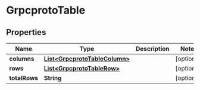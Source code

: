 

# GrpcprotoTable


## Properties

| Name | Type | Description | Notes |
|------------ | ------------- | ------------- | -------------|
|**columns** | [**List&lt;GrpcprotoTableColumn&gt;**](GrpcprotoTableColumn.md) |  |  [optional] |
|**rows** | [**List&lt;GrpcprotoTableRow&gt;**](GrpcprotoTableRow.md) |  |  [optional] |
|**totalRows** | **String** |  |  [optional] |



